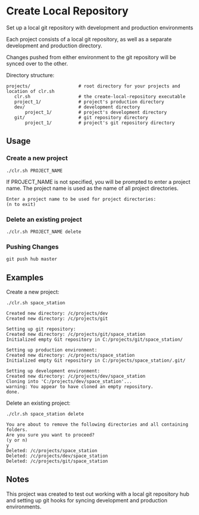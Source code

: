 # Create Local Repository
Set up a local git repository with development and production environments

Each project consists of a local git repository, as well as a separate development and production directory.

Changes pushed from either environment to the git repository will be synced over to the other.

Directory structure: 

    projects/                  # root directory for your projects and location of clr.sh
       clr.sh                  # the create-local-repository executable
       project_1/              # project's production directory
       dev/                    # development directory
           project_1/          # project's development directory
       git/                    # git repository directory
           project_1/          # project's git repository directory

## Usage
### Create a new project
`./clr.sh PROJECT_NAME`

If PROJECT_NAME is not specified, you will be prompted to enter a project name.
The project name is used as the name of all project directories.

    Enter a project name to be used for project directories:
    (n to exit)

### Delete an existing project
`./clr.sh PROJECT_NAME delete`

### Pushing Changes
`git push hub master`

## Examples
Create a new project:

    ./clr.sh space_station

    Created new directory: /c/projects/dev
    Created new directory: /c/projects/git

    Setting up git repository:
    Created new directory: /c/projects/git/space_station
    Initialized empty Git repository in C:/projects/git/space_station/

    Setting up production environment:
    Created new directory: /c/projects/space_station
    Initialized empty Git repository in C:/projects/space_station/.git/

    Setting up development environment:
    Created new directory: /c/projects/dev/space_station
    Cloning into 'C:/projects/dev/space_station'...
    warning: You appear to have cloned an empty repository.
    done.

Delete an existing project:

    ./clr.sh space_station delete

    You are about to remove the following directories and all containing folders.
    Are you sure you want to proceed?
    (y or n)
    y
    Deleted: /c/projects/space_station
    Deleted: /c/projects/dev/space_station
    Deleted: /c/projects/git/space_station

## Notes
This project was created to test out working with a local git repository hub and setting up git hooks for syncing development and production environments.